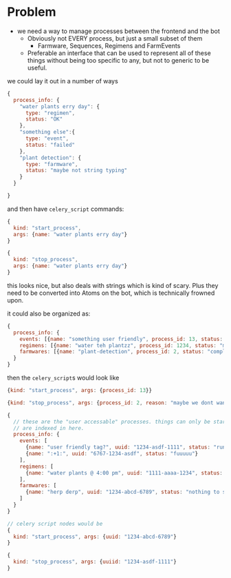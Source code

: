# Problem
* we need a way to manage processes between the frontend and the bot
  * Obviously not EVERY process, but just a small subset of them
    * Farmware, Sequences, Regimens and FarmEvents
  * Preferable an interface that can be used to represent all of these things
    without being too specific to any, but not to generic to be useful.

we could lay it out in a number of ways
```js
{
  process_info: {
    "water plants erry day": {
      type: "regimen",
      status: "OK"
    },
    "something else":{
      type: "event",
      status: "failed"
    },
    "plant detection": {
      type: "farmware",
      status: "maybe not string typing"
    }
  }

}
```

and then have `celery_script` commands:
```js
{
  kind: "start_process",
  args: {name: "water plants erry day"}
}

{
  kind: "stop_process",
  args: {name: "water plants erry day"}
}
```

this looks nice, but also deals with strings which is kind of scary.
Plus they need to be converted into Atoms on the bot, which is technically
frowned upon.


it could also be organized as:
```js
{
  process_info: {
    events: [{name: "something user friendly", process_id: 13, status: "running"}],
    regimens: [{name: "water teh plantzz", process_id: 1234, status: "more string typing here?"}],
    farmwares: [{name: "plant-detection", process_id: 2, status: "completely broken"}]
  }
}
```

then the `celery_script`s would look like
```js
{kind: "start_process", args: {process_id: 13}}

{kind: "stop_process", args: {process_id: 2, reason: "maybe we dont want a reason"}}
```

```js
{
  // these are the "user accessable" processes. things can only be started if they
  // are indexed in here.
  process_info: {
    events: [
      {name: "user friendly tag?", uuid: "1234-asdf-1111", status: "running"},
      {name: ":+1:", uuid: "6767-1234-asdf", status: "fuuuuu"}
    ],
    regimens: [
      {name: "water plants @ 4:00 pm", uuid: "1111-aaaa-1234", status: "failed"}
    ],
    farmwares: [
      {name: "herp derp", uuid: "1234-abcd-6789", status: "nothing to see here"}
    ]
  }
}

// celery script nodes would be
{
  kind: "start_process", args: {uuid: "1234-abcd-6789"}
}

{
  kind: "stop_process", args: {uuiid: "1234-asdf-1111"}
}
```
